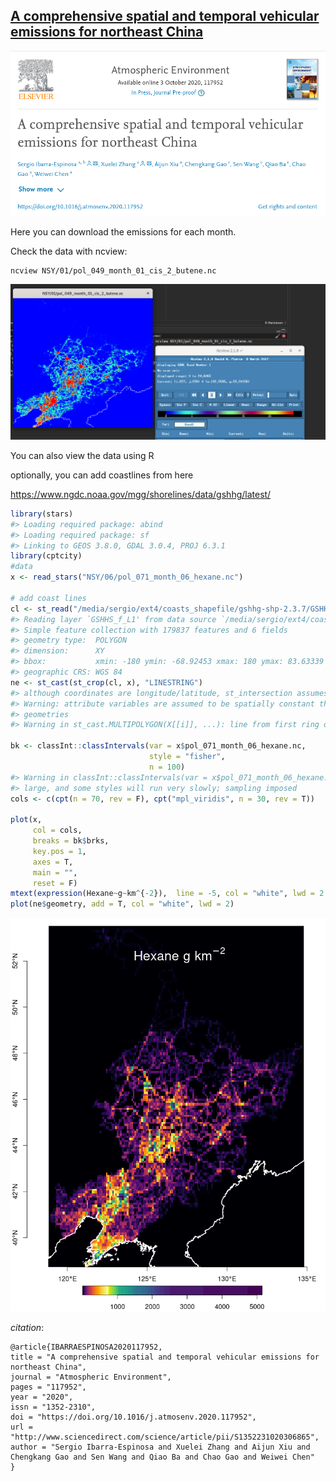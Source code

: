 
## [A comprehensive spatial and temporal vehicular emissions for northeast China](https://www.sciencedirect.com/science/article/abs/pii/S1352231020306865)

[![](figures/paper.png)](https://www.sciencedirect.com/science/article/abs/pii/S1352231020306865)

Here you can download the emissions for each month.

Check the data with ncview:

``` bash
ncview NSY/01/pol_049_month_01_cis_2_butene.nc
```

![](figures/print.png)

You can also view the data using R

optionally, you can add coastlines from here

<https://www.ngdc.noaa.gov/mgg/shorelines/data/gshhg/latest/>

``` r
library(stars)
#> Loading required package: abind
#> Loading required package: sf
#> Linking to GEOS 3.8.0, GDAL 3.0.4, PROJ 6.3.1
library(cptcity)
#data
x <- read_stars("NSY/06/pol_071_month_06_hexane.nc")

# add coast lines
cl <- st_read("/media/sergio/ext4/coasts_shapefile/gshhg-shp-2.3.7/GSHHS_shp/f/GSHHS_f_L1.shp")
#> Reading layer `GSHHS_f_L1' from data source `/media/sergio/ext4/coasts_shapefile/gshhg-shp-2.3.7/GSHHS_shp/f/GSHHS_f_L1.shp' using driver `ESRI Shapefile'
#> Simple feature collection with 179837 features and 6 fields
#> geometry type:  POLYGON
#> dimension:      XY
#> bbox:           xmin: -180 ymin: -68.92453 xmax: 180 ymax: 83.63339
#> geographic CRS: WGS 84
ne <- st_cast(st_crop(cl, x), "LINESTRING")
#> although coordinates are longitude/latitude, st_intersection assumes that they are planar
#> Warning: attribute variables are assumed to be spatially constant throughout all
#> geometries
#> Warning in st_cast.MULTIPOLYGON(X[[i]], ...): line from first ring only

bk <- classInt::classIntervals(var = x$pol_071_month_06_hexane.nc, 
                               style = "fisher",
                               n = 100)
#> Warning in classInt::classIntervals(var = x$pol_071_month_06_hexane.nc, : N is
#> large, and some styles will run very slowly; sampling imposed
cols <- c(cpt(n = 70, rev = F), cpt("mpl_viridis", n = 30, rev = T))

plot(x, 
     col = cols,
     breaks = bk$brks, 
     key.pos = 1,
     axes = T,
     main = "",
     reset = F)
mtext(expression(Hexane~g~km^{-2}),  line = -5, col = "white", lwd = 2, cex = 2, at = c(52, 127))
plot(ne$geometry, add = T, col = "white", lwd = 2)
```

![](figures/unnamed-chunk-3-1.png)<!-- -->

*citation*:

    @article{IBARRAESPINOSA2020117952,
    title = "A comprehensive spatial and temporal vehicular emissions for northeast China",
    journal = "Atmospheric Environment",
    pages = "117952",
    year = "2020",
    issn = "1352-2310",
    doi = "https://doi.org/10.1016/j.atmosenv.2020.117952",
    url = "http://www.sciencedirect.com/science/article/pii/S1352231020306865",
    author = "Sergio Ibarra-Espinosa and Xuelei Zhang and Aijun Xiu and Chengkang Gao and Sen Wang and Qiao Ba and Chao Gao and Weiwei Chen"
    }
